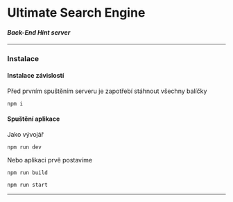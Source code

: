 # Ultimate Search Engine
#### ***Back-End Hint server***

---

### Instalace

#### Instalace závislostí

Před prvním spuštěním serveru je zapotřebí stáhnout všechny balíčky

```
npm i
```

#### Spuštění aplikace

Jako vývojář

```
npm run dev
```

Nebo aplikaci prvě postavíme

```
npm run build
```

```
npm run start
```

---